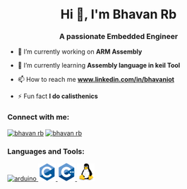 <h1 align="center">Hi 👋, I'm Bhavan Rb</h1>
<h3 align="center">A passionate Embedded Engineer</h3>

- 🔭 I’m currently working on **ARM Assembly**

- 🌱 I’m currently learning **Assembly language in keil Tool**

- 📫 How to reach me **www.linkedin.com/in/bhavaniot**

- ⚡ Fun fact **I do calisthenics**

<h3 align="left">Connect with me:</h3>
<p align="left">
<a href="https://dev.to/bhavan rb" target="blank"><img align="center" src="https://raw.githubusercontent.com/rahuldkjain/github-profile-readme-generator/master/src/images/icons/Social/devto.svg" alt="bhavan rb" height="30" width="40" /></a>
<a href="https://linkedin.com/in/bhavan rb" target="blank"><img align="center" src="https://raw.githubusercontent.com/rahuldkjain/github-profile-readme-generator/master/src/images/icons/Social/linked-in-alt.svg" alt="bhavan rb" height="30" width="40" /></a>
</p>

<h3 align="left">Languages and Tools:</h3>
<p align="left"> <a href="https://www.arduino.cc/" target="_blank" rel="noreferrer"> <img src="https://cdn.worldvectorlogo.com/logos/arduino-1.svg" alt="arduino" width="40" height="40"/> </a> <a href="https://www.cprogramming.com/" target="_blank" rel="noreferrer"> <img src="https://raw.githubusercontent.com/devicons/devicon/master/icons/c/c-original.svg" alt="c" width="40" height="40"/> </a> <a href="https://www.w3schools.com/cpp/" target="_blank" rel="noreferrer"> <img src="https://raw.githubusercontent.com/devicons/devicon/master/icons/cplusplus/cplusplus-original.svg" alt="cplusplus" width="40" height="40"/> </a> <a href="https://www.linux.org/" target="_blank" rel="noreferrer"> <img src="https://raw.githubusercontent.com/devicons/devicon/master/icons/linux/linux-original.svg" alt="linux" width="40" height="40"/> </a> </p>
